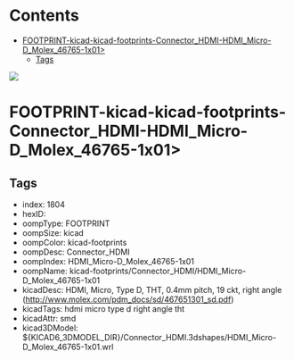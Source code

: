 



Contents
========

* [FOOTPRINT-kicad-kicad-footprints-Connector_HDMI-HDMI_Micro-D_Molex_46765-1x01>](#footprint-kicad-kicad-footprints-connector_hdmi-hdmi_micro-d_molex_46765-1x01)
	* [Tags](#tags)
  
![][im]
# FOOTPRINT-kicad-kicad-footprints-Connector_HDMI-HDMI_Micro-D_Molex_46765-1x01>

## Tags

- index: 1804
- hexID: 
- oompType: FOOTPRINT
- oompSize: kicad
- oompColor: kicad-footprints
- oompDesc: Connector_HDMI
- oompIndex: HDMI_Micro-D_Molex_46765-1x01
- oompName: kicad-footprints/Connector_HDMI/HDMI_Micro-D_Molex_46765-1x01
- kicadDesc: HDMI, Micro, Type D, THT, 0.4mm pitch, 19 ckt, right angle (http://www.molex.com/pdm_docs/sd/467651301_sd.pdf)
- kicadTags: hdmi micro type d right angle tht
- kicadAttr: smd
- kicad3DModel: ${KICAD6_3DMODEL_DIR}/Connector_HDMI.3dshapes/HDMI_Micro-D_Molex_46765-1x01.wrl



[im]: image.png
